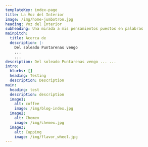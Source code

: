 ```yaml
---
templateKey: index-page
title: La Voz del Interior
image: /img/home-jumbotron.jpg
heading: Voz del Interior
subheading: Una mirada a mis pensamientos puestos en palabras
mainpitch:
  title: Acerca de
  description: |-
    Del soleado Puntarenas vengo
    ...
    ...
description: Del soleado Puntarenas vengo ... ...
intro:
  blurbs: []
  heading: Testing
  description: Description
main:
  heading: test
  description: description
  image1:
    alt: coffee
    image: /img/blog-index.jpg
  image2:
    alt: Chemex
    image: /img/chemex.jpg
  image3:
    alt: Cupping
    image: /img/flavor_wheel.jpg
---
```

